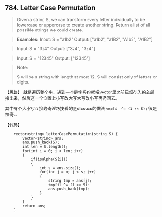 ## 784. Letter Case Permutation

> Given a string S, we can transform every letter individually to be lowercase or uppercase to create another string.  Return a list of all possible strings we could create.

>**Examples:**
>Input: S = "a1b2"
>Output: ["a1b2", "a1B2", "A1b2", "A1B2"]

>Input: S = "3z4"
>Output: ["3z4", "3Z4"]

>Input: S = "12345"
>Output: ["12345"]

>Note:
>
>   S will be a string with length at most 12.
>   S will consist only of letters or digits.

【思路】
就是遍历整个串，遇到一个是字母的就把vector里之前已经存入的全部拎出来，然后这一个位置上小写改大写大写改小写再扔回去。

其中有个大小写互换的奇淫巧技看的是discuss的做法 `tmp[i] ^= (1 << 5);` 很是神奇…

【代码】
```
    vector<string> letterCasePermutation(string S) {
        vector<string> ans;
        ans.push_back(S);
        int len = S.length();
        for(int i = 0; i < len; i++)
        {
        	if(isalpha(S[i])) 
        	{
                int s = ans.size();
        		for(int j = 0; j < s; j++)
        		{
        			string tmp = ans[j];
        			tmp[i] ^= (1 << 5);
        			ans.push_back(tmp);
				}
			}
		}
		return ans;
    }
```